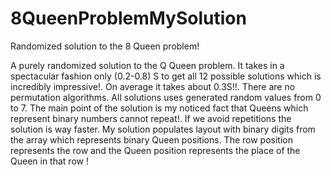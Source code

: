 # 8QueenProblemMySolution
Randomized solution to the 8 Queen problem!

A purely randomized solution to the Q Queen problem. It takes in a spectacular fashion only (0.2-0.8) S to get all 12 possible solutions 
which is incredibly impressive!. On average it takes about 0.3S!!. There are no permutation algorithms. All solutions uses generated random values from 0 to 7.
The main point of the solution is my noticed fact that Queens which represent binary numbers cannot repeat!. If we avoid repetitions the
solution is way faster. My solution populates layout with binary digits from the array which represents binary Queen positions. The row 
position represents the row and the Queen position represents the place of the Queen in that row !
